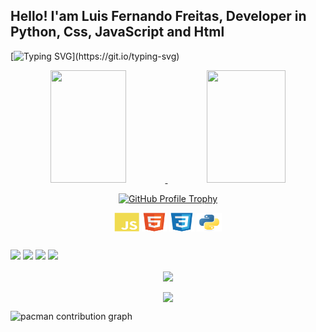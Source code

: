 ## Hello! I'am Luis Fernando Freitas, Developer in Python, Css, JavaScript and Html

[![Typing SVG](https://readme-typing-svg.herokuapp.com?font=Poppins&width=650&height=30&lines=print(+%22Hello+Dev!+Welcome+to+my+Git+Hub%22+))](https://git.io/typing-svg)

<div align="center">
  <a href="https://github.com/Freitas-2009">
  <img height="180em"width="49%" src="https://github-readme-stats.vercel.app/api?username=Freitas-2009&show_icons=true&theme=dracula&include_all_commits=true&count_private=true"/>
  <img height="180em" width="50%" src="https://github-readme-stats.vercel.app/api/top-langs/?username=Freitas-2009&layout=compact&langs_count_private=true&theme=dracula"/>
</div>
<p align="center">
  <a href="https://github.com/Freitas-2009/github-profile-trophy">
    <img src="https://hacked-github-stat-trophies.vercel.app/?username=Freitas-2009&column=4&rank=SECRET,SSS,SS,S,AAA,AA,A&theme=dracula&margin-w=18&margin-h=10" alt="GitHub Profile Trophy">
  </a>
</p>
    
<div align="center">
  <img align="center" alt="Luis-Js" height="30" width="40" src="https://raw.githubusercontent.com/devicons/devicon/master/icons/javascript/javascript-plain.svg">
  <img align="center" alt="Luis-HTML" height="30" width="40" src="https://raw.githubusercontent.com/devicons/devicon/master/icons/html5/html5-original.svg">
  <img align="center" alt="Luis-CSS" height="30" width="40" src="https://raw.githubusercontent.com/devicons/devicon/master/icons/css3/css3-original.svg">
  <img align="center" alt="Luis-Python" height="30" width="40" src="https://raw.githubusercontent.com/devicons/devicon/master/icons/python/python-original.svg">
</div>
 
   ##
 
<div> 
  <a href="https://instagram.com/_luis.freitas_" target="_blank"><img src="https://img.shields.io/badge/-Instagram-%23E4405F?style=for-the-badge&logo=instagram&logoColor=white" target="_blank"></a>
 <a href="https://discord.gg/wagxzStdcR" target="_blank"><img src="https://img.shields.io/badge/Discord-7289DA?style=for-the-badge&logo=discord&logoColor=white" target="_blank"></a> 
  <a href = "mailto:luisfernando.cfreitas@gmail.com"><img src="https://img.shields.io/badge/-Gmail-%23333?style=for-the-badge&logo=gmail&logoColor=white" target="_blank"></a>
  <a href="https://www.linkedin.com/in/luis-fernando-freitas-269505379 " target="_blank"><img src="https://img.shields.io/badge/-LinkedIn-%230077B5?style=for-the-badge&logo=linkedin&logoColor=white" 
</div>

<p align="center">
  <a href="#">
    <img align="center" src="https://github.com/Freitas-2009/Git-Stats/raw/master/generated_images/overviewDarkMode.svg" />
  </a>
</p>

<p align="center">
  <a href="#">
    <img align="center" src="https://github.com/Freitas-2009/Git-Stats/raw/master/generated_images/languagesDarkMode.svg" />
  </a>
</p>

                                                                              
<picture>
  <source media="(prefers-color-scheme: dark)" srcset="https://raw.githubusercontent.com/ricardolimaa29/ricardolimaa29/output/pacman-contribution-graph-dark.svg">
  <source media="(prefers-color-scheme: light)" srcset="https://raw.githubusercontent.com/ricardolimaa29/ricardolimaa29/output/pacman-contribution-graph.svg">
  <img alt="pacman contribution graph" src="https://raw.githubusercontent.com/pauloVarelo/pauloVarelo/output/pacman-contribution-graph-dark.svg">
</picture>

</div>






